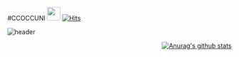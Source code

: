   #CCOCCUNI&nbsp;<img src="" width="30px">   [![Hits](https://hits.seeyoufarm.com/api/count/incr/badge.svg?url=https%3A%2F%2Fgithub.com%2Fccoccuni)](https://hits.seeyoufarm.com) 

![header](https://capsule-render.vercel.app/api?type=wave&color=gradient&height=300&section=header&text=Kinetic's%20Github&fontSize=40)
  <div align=right>
  

  
  </div>
  <div align=right>
  
  [![Anurag's github stats](https://github-readme-stats.vercel.app/api?username=ccoccuni)](https://github.com/anuraghazra/github-readme-stats)
  
  </div>
